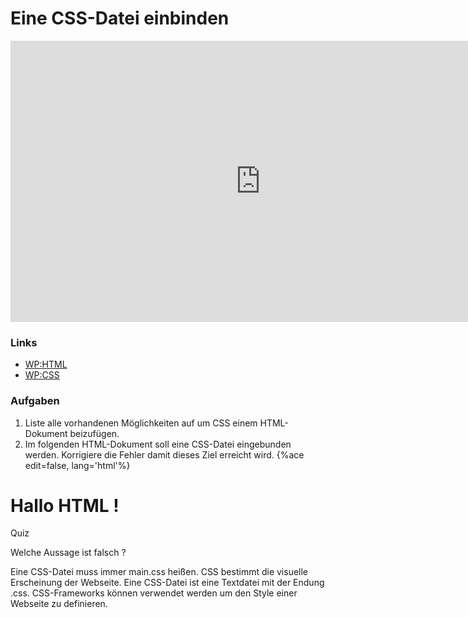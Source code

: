 # Eine CSS-Datei einbinden

<iframe width="800" height="450" src="https://www.youtube-nocookie.com/embed/4wUssMxrjss?showinfo=0" frameborder="0" allowfullscreen></iframe>

### Links

* [WP:HTML](http://de.wikipedia.org/wiki/Hypertext_Markup_Language)
* [WP:CSS](http://de.wikipedia.org/wiki/Cascading_Style_Sheets)

### Aufgaben

1. Liste alle vorhandenen Möglichkeiten auf um CSS einem HTML-Dokument beizufügen.
2. Im folgenden HTML-Dokument soll eine CSS-Datei eingebunden werden. Korrigiere die Fehler damit dieses Ziel erreicht wird.
{%ace edit=false, lang='html'%}
<!DOCTYPE html>
<html>
  <head>
    <meta charset="utf-8">
    <title>Meine erste Webseite</title>
  </head>
  <body>
    <h1>Hallo HTML !</h1>
    <link alt='css' href="main.css>
  </body>
</html>
{%endace%}

### Quiz

<quiz name="">
    <question>
        <p>Welche Aussage ist falsch ?</p>
        <answer correct>Eine CSS-Datei muss immer main.css heißen.</answer>
        <answer>CSS bestimmt die visuelle Erscheinung der Webseite.</answer>
        <answer>Eine CSS-Datei ist eine Textdatei mit der Endung .css.</answer>
	<answer>CSS-Frameworks können verwendet werden um den Style einer Webseite zu definieren.</answer>
    </question>
</quiz>

